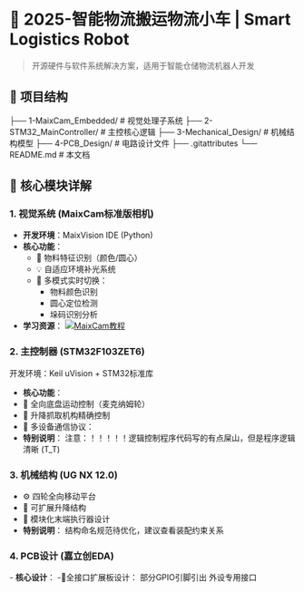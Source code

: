 # 🚀 2025-智能物流搬运物流小车 | Smart Logistics Robot

> 开源硬件与软件系统解决方案，适用于智能仓储物流机器人开发  

## 📂 项目结构
  ├── 1-MaixCam_Embedded/ # 视觉处理子系统
  ├── 2-STM32_MainController/ # 主控核心逻辑
  ├── 3-Mechanical_Design/ # 机械结构模型
  ├── 4-PCB_Design/ # 电路设计文件
  ├── .gitattributes
  └── README.md # 本文档

## 🧩 核心模块详解

### 1. 视觉系统 (MaixCam标准版相机)
- **开发环境**：MaixVision IDE (Python) 
- **核心功能**：
  - 🎨 物料特征识别（颜色/圆心）
  - 💡 自适应环境补光系统
  - 🔄 多模式实时切换：
    - 物料颜色识别
    - 圆心定位检测
    - 垛码识别分析
- **学习资源**：
  [![MaixCam教程](https://img.shields.io/badge/Bilibili-MaixCam教程-00A1D6)](https://www.bilibili.com/video/BV12EeDeaEGp)

### 2. 主控制器 (STM32F103ZET6)
开发环境​​：Keil uVision + STM32标准库
  - **核心功能**：
  - 🤖 全向底盘运动控制（麦克纳姆轮）
  - 🎯 升降抓取机构精确控制
  - 🔗 多设备通信协议：
  - **特别说明**：
   注意：！！！！！逻辑控制程序代码写的有点屎山，但是程序逻辑清晰 (T_T)
  
### 3. 机械结构 (UG NX 12.0)
  - ⚙️ 四轮全向移动平台
  - 📏 可扩展升降结构
  - 🧩 模块化末端执行器设计
- **特别说明**：
    结构命名规范待优化，建议查看装配约束关系

### 4. PCB设计 (嘉立创EDA)
  ​​- **​​核心设计**：
   ​​-🔌全接口扩展板设计：
      部分GPIO引脚引出
      外设专用接口
      
